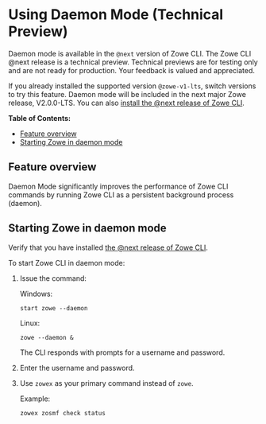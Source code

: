 # Using Daemon Mode (Technical Preview) <!-- omit in toc -->

<Badge text="Technical Preview"/> Daemon mode is available in the `@next` version of Zowe CLI. The Zowe CLI @next release is a technical preview. Technical previews are for testing only and are not ready for production. Your feedback is valued and appreciated.

If you already installed the supported version `@zowe-v1-lts`, switch versions to try this feature. Daemon mode will be included in the next major Zowe release, V2.0.0-LTS. You can also [install the @next release of Zowe CLI](cli-install-cli-next.md).

**Table of Contents:**
- [Feature overview](#feature-overview)
- [Starting Zowe in daemon mode](#starting-zowe-in-daemon-mode)

## Feature overview
Daemon Mode significantly improves the performance of Zowe CLI commands by running Zowe CLI as a persistent background process (daemon).

## Starting Zowe in daemon mode
Verify that you have installed [the @next release of Zowe CLI](cli-install-cli-next.md).


To start Zowe CLI in daemon mode:

1. Issue the command:

   Windows:
   ```
   start zowe --daemon
   ```   
   Linux:
   ```
   zowe --daemon &
   ```
   The CLI responds with prompts for a username and password.

2. Enter the username and password.
3. Use `zowex` as your primary command instead of `zowe`.
   
   Example:
   ```
   zowex zosmf check status
   ```
